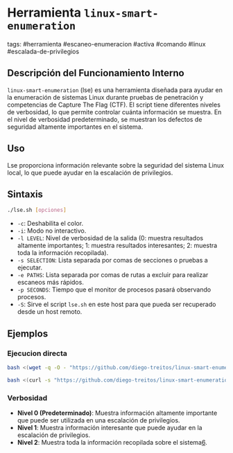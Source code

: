 # Herramienta `linux-smart-enumeration`

tags: #herramienta #escaneo-enumeracion #activa  #comando #linux #escalada-de-privilegios

## Descripción del Funcionamiento Interno
`linux-smart-enumeration` (lse) es una herramienta diseñada para ayudar en la enumeración de sistemas Linux durante pruebas de penetración y competencias de Capture The Flag (CTF). El script tiene diferentes niveles de verbosidad, lo que permite controlar cuánta información se muestra. En el nivel de verbosidad predeterminado, se muestran los defectos de seguridad altamente importantes en el sistema.

## Uso
Lse proporciona información relevante sobre la seguridad del sistema Linux local, lo que puede ayudar en la escalación de privilegios.

## Sintaxis
```bash
./lse.sh [opciones]
```

- `-c`: Deshabilita el color.
- `-i`: Modo no interactivo.
- `-l LEVEL`: Nivel de verbosidad de la salida (0: muestra resultados altamente importantes; 1: muestra resultados interesantes; 2: muestra toda la información recopilada).
- `-s SELECTION`: Lista separada por comas de secciones o pruebas a ejecutar.
- `-e PATHS`: Lista separada por comas de rutas a excluir para realizar escaneos más rápidos.
- `-p SECONDS`: Tiempo que el monitor de procesos pasará observando procesos.
- `-S`: Sirve el script `lse.sh` en este host para que pueda ser recuperado desde un host remoto.

## Ejemplos


### Ejecucion directa 

```bash
bash <(wget -q -O - "https://github.com/diego-treitos/linux-smart-enumeration/releases/latest/download/lse.sh") -l2 -i

bash <(curl -s "https://github.com/diego-treitos/linux-smart-enumeration/releases/latest/download/lse.sh") -l1 -i

```

### Verbosidad

- **Nivel 0 (Predeterminado)**: Muestra información altamente importante que puede ser utilizada en una escalación de privilegios.
- **Nivel 1**: Muestra información interesante que puede ayudar en la escalación de privilegios.
- **Nivel 2**: Muestra toda la información recopilada sobre el sistema​[6](https://www.treitos.com/blog/2019/linux-smart-enumeration.html#:~:text=For%20that%20reason%20I%20ended,to%20see%20the%20different%20vulnerabilities)​.

